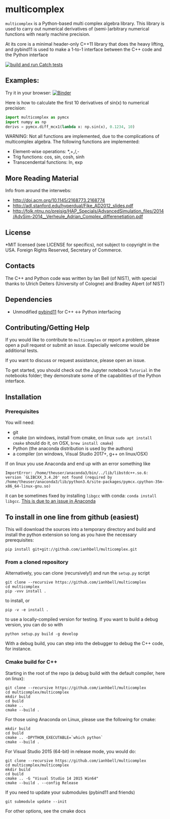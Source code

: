# multicomplex

``multicomplex`` is a Python-based multi complex algebra library.  This library is used to carry out numerical derivatives of (semi-)arbitrary numerical functions with nearly machine precision.

At its core is a minimal header-only C++11 library that does the heavy lifting, and pybind11 is used to make a 1-to-1 interface between the C++ code and the Python interface

[![build and run Catch tests](https://github.com/ianhbell/multicomplex/actions/workflows/runcatch.yml/badge.svg)](https://github.com/ianhbell/multicomplex/actions/workflows/runcatch.yml)

## Examples:

Try it in your browser: [![Binder](https://mybinder.org/badge.svg)](https://mybinder.org/v2/gh/ianhbell/multicomplex/master)

Here is how to calculate the first 10 derivatives of sin(x) to numerical precision:

``` Python
import multicomplex as pymcx
import numpy as np
derivs = pymcx.diff_mcx1(lambda x: np.sin(x), 0.1234, 10)
```

WARNING: Not all functions are implemented, due to the complications of multicomplex algebra.  The following functions are implemented:

* Element-wise operations: *,+,/,-
* Trig functions: cos, sin, cosh, sinh
* Transcendental functions: ln, exp

## More Reading Material

Info from around the interwebs:

* http://doi.acm.org/10.1145/2168773.2168774
* http://adl.stanford.edu/hyperdual/Fike_AD2012_slides.pdf
* http://folk.ntnu.no/preisig/HAP_Specials/AdvancedSimulation_files/2014/AdvSim-2014__Verheule_Adrian_Complex_differenetiation.pdf

## License

*MIT licensed (see LICENSE for specifics), not subject to copyright in the USA. Foreign Rights Reserved, Secretary of Commerce.

## Contacts

The C++ and Python code was written by Ian Bell (of NIST), with special thanks to Ulrich Deiters (University of Cologne) and Bradley Alpert (of NIST)

## Dependencies

* Unmodified [pybind11](https://github.com/pybind/pybind11) for C++ <-> Python interfacing

## Contributing/Getting Help

If you would like to contribute to ``multicomplex`` or report a problem, please open a pull request or submit an issue.  Especially welcome would be additional tests.

If you want to discuss or request assistance, please open an issue.

To get started, you should check out the Jupyter notebook ``Tutorial`` in the notebooks folder; they demonstrate some of the capabilities of the Python interface.

## Installation

### Prerequisites

You will need:

* git
* cmake (on windows, install from cmake, on linux ``sudo apt install cmake`` should do it, on OSX, ``brew install cmake``)
* Python (the anaconda distribution is used by the authors)
* a compiler (on windows, Visual Studio 2017+, g++ on linux/OSX)

If on linux you use Anaconda and end up with an error something like
```
ImportError: /home/theuser/anaconda3/bin/../lib/libstdc++.so.6: version `GLIBCXX_3.4.20' not found (required by /home/theuser/anaconda3/lib/python3.6/site-packages/pymcx.cpython-35m-x86_64-linux-gnu.so)
```
it can be sometimes fixed by installing ``libgcc`` with conda: ``conda install libgcc``.  [This is due to an issue in Anaconda](https://github.com/ContinuumIO/anaconda-issues/issues/483)

## To install in one line from github (easiest)

This will download the sources into a temporary directory and build and install the python extension so long as you have the necessary prerequisites:
```
pip install git+git://github.com/ianhbell/multicomplex.git
```

### From a cloned repository

Alternatively, you can clone (recursively!) and run the ``setup.py`` script

```
git clone --recursive https://github.com/ianhbell/multicomplex
cd multicomplex
pip -vvv install .
```

to install, or 

```
pip -v -e install .
```

to use a locally-compiled version for testing.  If you want to build a debug version, you can do so with

```
python setup.py build -g develop
```
With a debug build, you can step into the debugger to debug the C++ code, for instance.  

### Cmake build for C++

Starting in the root of the repo (a debug build with the default compiler, here on linux):

``` 
git clone --recursive https://github.com/ianhbell/multicomplex
cd multicomplex/multicomplex
mkdir build
cd build
cmake ..
cmake --build .
```
For those using Anaconda on Linux, please use the following for cmake:
```
mkdir build
cd build
cmake .. -DPYTHON_EXECUTABLE=`which python`
cmake --build .
```
For Visual Studio 2015 (64-bit) in release mode, you would do:
``` 
git clone --recursive https://github.com/ianhbell/multicomplex
cd multicomplex/multicomplex
mkdir build
cd build
cmake .. -G "Visual Studio 14 2015 Win64"
cmake --build . --config Release
```

If you need to update your submodules (pybind11 and friends)

```
git submodule update --init
```

For other options, see the cmake docs
